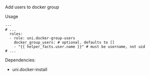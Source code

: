 Add users to docker group

Usage
```
---
# ...
  roles:
  - role: uni.docker-group-users
    docker_group_users: # optional. defaults to []
    - "{{ helper_facts.user.name }}" # must be username, not uid
# ...
```

Dependencies:
- uni.docker-install
